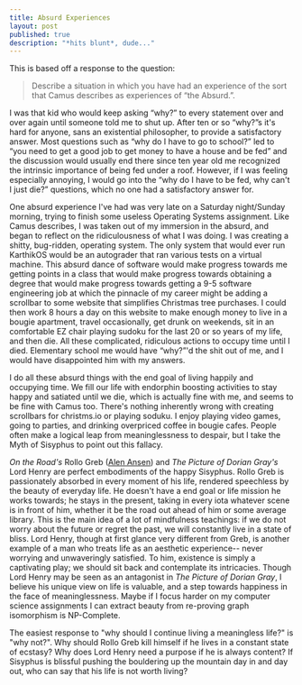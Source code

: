 ```yaml
---
title: Absurd Experiences
layout: post
published: true
description: "*hits blunt*, dude..."
---
```


This is based off a response to the question:

> Describe a situation in which you have had an experience of the sort that Camus describes as experiences of “the Absurd.”.

I was that kid who would keep asking “why?” to every statement over and over again until someone told me to shut up.  After ten or so “why?”s it's hard for anyone, sans an existential philosopher, to provide a satisfactory answer.  Most questions such as “why do I have to go to school?” led to “you need to get a good job to get money to have a house and be fed” and the discussion would usually end there since ten year old me recognized the intrinsic importance of being fed under a roof. However, if I was feeling especially annoying, I would go into the “why do I have to be fed, why can't I just die?” questions, which no one had a satisfactory answer for.  

One absurd experience I've had was very late on a Saturday night/Sunday morning, trying to finish some useless Operating Systems assignment.  Like Camus describes, I was taken out of my immersion in the absurd, and began to reflect on the ridiculousness of what I was doing.  I was creating a shitty, bug-ridden, operating system.  The only system that would ever run KarthikOS would be an autograder that ran various tests on a virtual machine.  This absurd dance of software would make progress towards me getting points in a class that would make progress towards obtaining a degree that would make progress towards getting a 9-5 software engineering job at which the pinnacle of my career might be adding a scrollbar to some website that simplifies  Christmas tree purchases.  I could then work 8 hours a day on this website to make enough money to live in a bougie apartment, travel occasionally, get drunk on weekends, sit in an comfortable EZ chair playing sudoku for the last 20 or so years of my life, and then die.  All these complicated, ridiculous actions to occupy time until I died.  Elementary school me would have “why?”'d the shit out of me, and I would have disappointed him with my answers.  

I do all these absurd things with the end goal of living happily and occupying time.  We fill our life with endorphin boosting activities to stay happy and satiated until we die, which is actually fine with me, and seems to be fine with Camus too.  There's nothing inherently wrong with creating scrollbars for christms.io or playing soduku.  I enjoy playing video games, going to parties, and drinking overpriced coffee in bougie cafes.  People often make a logical leap from meaninglessness to despair, but I take the Myth of Sisyphus to point out this fallacy.

*On the Road's* Rollo Greb ([Alen Ansen](https://www.wikiwand.com/en/Alan_Ansen)) and *The Picture of Dorian Gray's* Lord Henry are perfect embodiments of the happy Sisyphus.  Rollo Greb is passionately absorbed in every moment of his life, rendered speechless by the beauty of everyday life.  He doesn't have a end goal or life mission he works towards; he stays in the present, taking in every iota whatever scene is in front of him, whether it be the road out ahead of him or some average library.  This is the main idea of a lot of mindfulness teachings: if we do not worry about the future or regret the past, we will constantly live in a state of bliss.  Lord Henry, though at first glance very different from Greb, is another example of a man who treats life as an aesthetic experience-- never worrying and unwaveringly satisfied. To him, existence is simply a captivating play; we should sit back and contemplate its intricacies.  Though Lord Henry may be seen as an antagonist in *The Picture of Dorian Gray*, I believe his unique view on life is valuable, and a step towards happiness in the face of meaninglessness.  Maybe if I focus harder on my computer science assignments I can extract beauty from re-proving graph isomorphism is NP-Complete.

The easiest response to "why should I continue living a meaningless life?" is "why not?".  Why should Rollo Greb kill himself if he lives in a constant state of ecstasy?  Why does Lord Henry need a purpose if he is always content?  If Sisyphus is blissful pushing the bouldering up the mountain day in and day out, who can say that his life is not worth living? 
